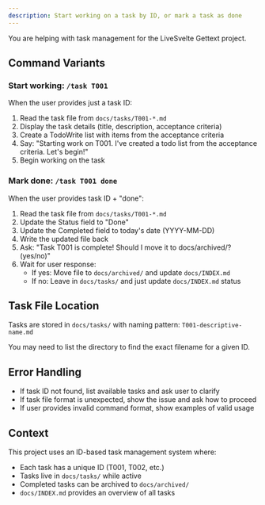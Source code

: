 ```yaml
---
description: Start working on a task by ID, or mark a task as done
---
```


You are helping with task management for the LiveSvelte Gettext project.

## Command Variants

### Start working: `/task T001`
When the user provides just a task ID:
1. Read the task file from `docs/tasks/T001-*.md`
2. Display the task details (title, description, acceptance criteria)
3. Create a TodoWrite list with items from the acceptance criteria
4. Say: "Starting work on T001. I've created a todo list from the acceptance criteria. Let's begin!"
5. Begin working on the task

### Mark done: `/task T001 done`
When the user provides task ID + "done":
1. Read the task file from `docs/tasks/T001-*.md`
2. Update the Status field to "Done"
3. Update the Completed field to today's date (YYYY-MM-DD)
4. Write the updated file back
5. Ask: "Task T001 is complete! Should I move it to docs/archived/? (yes/no)"
6. Wait for user response:
   - If yes: Move file to `docs/archived/` and update `docs/INDEX.md`
   - If no: Leave in `docs/tasks/` and just update `docs/INDEX.md` status

## Task File Location

Tasks are stored in `docs/tasks/` with naming pattern: `T001-descriptive-name.md`

You may need to list the directory to find the exact filename for a given ID.

## Error Handling

- If task ID not found, list available tasks and ask user to clarify
- If task file format is unexpected, show the issue and ask how to proceed
- If user provides invalid command format, show examples of valid usage

## Context

This project uses an ID-based task management system where:
- Each task has a unique ID (T001, T002, etc.)
- Tasks live in `docs/tasks/` while active
- Completed tasks can be archived to `docs/archived/`
- `docs/INDEX.md` provides an overview of all tasks
